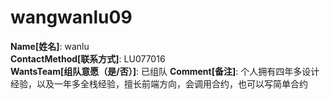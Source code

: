 # wangwanlu09

**Name[姓名]**: wanlu  
**ContactMethod[联系方式]**: LU077016  
**WantsTeam[组队意愿（是/否）]**: 已组队
**Comment[备注]**: 个人拥有四年多设计经验，以及一年多全栈经验，擅长前端方向，会调用合约，也可以写简单合约  
